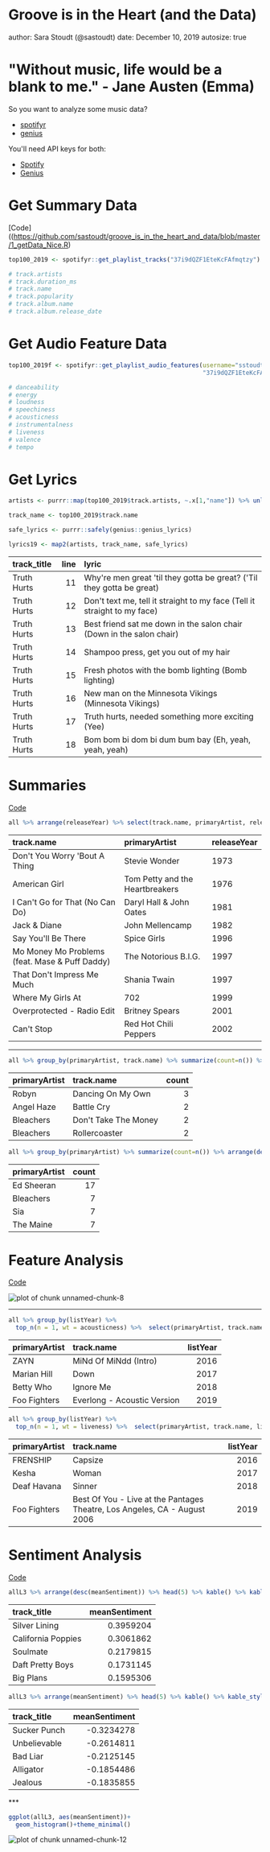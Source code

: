 Groove is in the Heart (and the Data)
========================================================
author: Sara Stoudt (@sastoudt)
date: December 10, 2019
autosize: true

<style>
.reveal .slides{
    width: 90% !important;  /* or other width */
}
</style>

<style>
.reveal .slides section .slideContent{
    font-size: 18pt;
}
</style>

"Without music, life would be a blank to me." - Jane Austen (Emma)
========================================================

So you want to analyze some music data?

- [spotifyr](https://cran.r-project.org/web/packages/spotifyr/index.html)
- [genius](https://cran.r-project.org/web/packages/genius/index.html)

You'll need API keys for both:

- [Spotify](https://developer.spotify.com/documentation/web-api/)
- [Genius](https://docs.genius.com/)

Get Summary Data
========================================================

[Code]((https://github.com/sastoudt/groove_is_in_the_heart_and_data/blob/master/1_getData_Nice.R)


```r
top100_2019 <- spotifyr::get_playlist_tracks("37i9dQZF1EteKcFAfmqtzy")

# track.artists
# track.duration_ms
# track.name
# track.popularity
# track.album.name
# track.album.release_date
```

Get Audio Feature Data
========================================================


```r
top100_2019f <- spotifyr::get_playlist_audio_features(username="sstoudt",
                                                      "37i9dQZF1EteKcFAfmqtzy")

# danceability
# energy
# loudness
# speechiness
# acousticness
# instrumentalness
# liveness
# valence
# tempo
```

Get Lyrics
========================================================


```r
artists <- purrr::map(top100_2019$track.artists, ~.x[1,"name"]) %>% unlist()

track_name <- top100_2019$track.name

safe_lyrics <- purrr::safely(genius::genius_lyrics)

lyrics19 <- map2(artists, track_name, safe_lyrics)
```

<table class="table" style="margin-left: auto; margin-right: auto;">
 <thead>
  <tr>
   <th style="text-align:left;"> track_title </th>
   <th style="text-align:right;"> line </th>
   <th style="text-align:left;"> lyric </th>
  </tr>
 </thead>
<tbody>
  <tr>
   <td style="text-align:left;"> Truth Hurts </td>
   <td style="text-align:right;"> 11 </td>
   <td style="text-align:left;"> Why're men great 'til they gotta be great? ('Til they gotta be great) </td>
  </tr>
  <tr>
   <td style="text-align:left;"> Truth Hurts </td>
   <td style="text-align:right;"> 12 </td>
   <td style="text-align:left;"> Don't text me, tell it straight to my face (Tell it straight to my face) </td>
  </tr>
  <tr>
   <td style="text-align:left;"> Truth Hurts </td>
   <td style="text-align:right;"> 13 </td>
   <td style="text-align:left;"> Best friend sat me down in the salon chair (Down in the salon chair) </td>
  </tr>
  <tr>
   <td style="text-align:left;"> Truth Hurts </td>
   <td style="text-align:right;"> 14 </td>
   <td style="text-align:left;"> Shampoo press, get you out of my hair </td>
  </tr>
  <tr>
   <td style="text-align:left;"> Truth Hurts </td>
   <td style="text-align:right;"> 15 </td>
   <td style="text-align:left;"> Fresh photos with the bomb lighting (Bomb lighting) </td>
  </tr>
  <tr>
   <td style="text-align:left;"> Truth Hurts </td>
   <td style="text-align:right;"> 16 </td>
   <td style="text-align:left;"> New man on the Minnesota Vikings (Minnesota Vikings) </td>
  </tr>
  <tr>
   <td style="text-align:left;"> Truth Hurts </td>
   <td style="text-align:right;"> 17 </td>
   <td style="text-align:left;"> Truth hurts, needed something more exciting (Yee) </td>
  </tr>
  <tr>
   <td style="text-align:left;"> Truth Hurts </td>
   <td style="text-align:right;"> 18 </td>
   <td style="text-align:left;"> Bom bom bi dom bi dum bum bay (Eh, yeah, yeah, yeah) </td>
  </tr>
</tbody>
</table>

Summaries
========================================================

[Code](https://github.com/sastoudt/groove_is_in_the_heart_and_data/blob/master/2_summaries_Nice.R)




```r
all %>% arrange(releaseYear) %>% select(track.name, primaryArtist, releaseYear) %>% head(10)  %>% kable() %>% kable_styling()
```

<table class="table" style="margin-left: auto; margin-right: auto;">
 <thead>
  <tr>
   <th style="text-align:left;"> track.name </th>
   <th style="text-align:left;"> primaryArtist </th>
   <th style="text-align:left;"> releaseYear </th>
  </tr>
 </thead>
<tbody>
  <tr>
   <td style="text-align:left;"> Don't You Worry 'Bout A Thing </td>
   <td style="text-align:left;"> Stevie Wonder </td>
   <td style="text-align:left;"> 1973 </td>
  </tr>
  <tr>
   <td style="text-align:left;"> American Girl </td>
   <td style="text-align:left;"> Tom Petty and the Heartbreakers </td>
   <td style="text-align:left;"> 1976 </td>
  </tr>
  <tr>
   <td style="text-align:left;"> I Can't Go for That (No Can Do) </td>
   <td style="text-align:left;"> Daryl Hall &amp; John Oates </td>
   <td style="text-align:left;"> 1981 </td>
  </tr>
  <tr>
   <td style="text-align:left;"> Jack &amp; Diane </td>
   <td style="text-align:left;"> John Mellencamp </td>
   <td style="text-align:left;"> 1982 </td>
  </tr>
  <tr>
   <td style="text-align:left;"> Say You'll Be There </td>
   <td style="text-align:left;"> Spice Girls </td>
   <td style="text-align:left;"> 1996 </td>
  </tr>
  <tr>
   <td style="text-align:left;"> Mo Money Mo Problems (feat. Mase &amp; Puff Daddy) </td>
   <td style="text-align:left;"> The Notorious B.I.G. </td>
   <td style="text-align:left;"> 1997 </td>
  </tr>
  <tr>
   <td style="text-align:left;"> That Don't Impress Me Much </td>
   <td style="text-align:left;"> Shania Twain </td>
   <td style="text-align:left;"> 1997 </td>
  </tr>
  <tr>
   <td style="text-align:left;"> Where My Girls At </td>
   <td style="text-align:left;"> 702 </td>
   <td style="text-align:left;"> 1999 </td>
  </tr>
  <tr>
   <td style="text-align:left;"> Overprotected - Radio Edit </td>
   <td style="text-align:left;"> Britney Spears </td>
   <td style="text-align:left;"> 2001 </td>
  </tr>
  <tr>
   <td style="text-align:left;"> Can't Stop </td>
   <td style="text-align:left;"> Red Hot Chili Peppers </td>
   <td style="text-align:left;"> 2002 </td>
  </tr>
</tbody>
</table>

***


```r
all %>% group_by(primaryArtist, track.name) %>% summarize(count=n()) %>% arrange(desc(count)) %>% head(4) %>% kable() %>% kable_styling()
```

<table class="table" style="margin-left: auto; margin-right: auto;">
 <thead>
  <tr>
   <th style="text-align:left;"> primaryArtist </th>
   <th style="text-align:left;"> track.name </th>
   <th style="text-align:right;"> count </th>
  </tr>
 </thead>
<tbody>
  <tr>
   <td style="text-align:left;"> Robyn </td>
   <td style="text-align:left;"> Dancing On My Own </td>
   <td style="text-align:right;"> 3 </td>
  </tr>
  <tr>
   <td style="text-align:left;"> Angel Haze </td>
   <td style="text-align:left;"> Battle Cry </td>
   <td style="text-align:right;"> 2 </td>
  </tr>
  <tr>
   <td style="text-align:left;"> Bleachers </td>
   <td style="text-align:left;"> Don't Take The Money </td>
   <td style="text-align:right;"> 2 </td>
  </tr>
  <tr>
   <td style="text-align:left;"> Bleachers </td>
   <td style="text-align:left;"> Rollercoaster </td>
   <td style="text-align:right;"> 2 </td>
  </tr>
</tbody>
</table>

```r
all %>% group_by(primaryArtist) %>% summarize(count=n()) %>% arrange(desc(count)) %>% head(4)  %>% kable() %>% kable_styling()
```

<table class="table" style="margin-left: auto; margin-right: auto;">
 <thead>
  <tr>
   <th style="text-align:left;"> primaryArtist </th>
   <th style="text-align:right;"> count </th>
  </tr>
 </thead>
<tbody>
  <tr>
   <td style="text-align:left;"> Ed Sheeran </td>
   <td style="text-align:right;"> 17 </td>
  </tr>
  <tr>
   <td style="text-align:left;"> Bleachers </td>
   <td style="text-align:right;"> 7 </td>
  </tr>
  <tr>
   <td style="text-align:left;"> Sia </td>
   <td style="text-align:right;"> 7 </td>
  </tr>
  <tr>
   <td style="text-align:left;"> The Maine </td>
   <td style="text-align:right;"> 7 </td>
  </tr>
</tbody>
</table>

Feature Analysis
========================================================

[Code](https://github.com/sastoudt/groove_is_in_the_heart_and_data/blob/master/3_features_Nice.R)

![plot of chunk unnamed-chunk-8](grooveInHeartAndData-figure/unnamed-chunk-8-1.png)

***


```r
all %>% group_by(listYear) %>%
  top_n(n = 1, wt = acousticness) %>%  select(primaryArtist, track.name, listYear)  %>% kable() %>% kable_styling()
```

<table class="table" style="margin-left: auto; margin-right: auto;">
 <thead>
  <tr>
   <th style="text-align:left;"> primaryArtist </th>
   <th style="text-align:left;"> track.name </th>
   <th style="text-align:right;"> listYear </th>
  </tr>
 </thead>
<tbody>
  <tr>
   <td style="text-align:left;"> ZAYN </td>
   <td style="text-align:left;"> MiNd Of MiNdd (Intro) </td>
   <td style="text-align:right;"> 2016 </td>
  </tr>
  <tr>
   <td style="text-align:left;"> Marian Hill </td>
   <td style="text-align:left;"> Down </td>
   <td style="text-align:right;"> 2017 </td>
  </tr>
  <tr>
   <td style="text-align:left;"> Betty Who </td>
   <td style="text-align:left;"> Ignore Me </td>
   <td style="text-align:right;"> 2018 </td>
  </tr>
  <tr>
   <td style="text-align:left;"> Foo Fighters </td>
   <td style="text-align:left;"> Everlong - Acoustic Version </td>
   <td style="text-align:right;"> 2019 </td>
  </tr>
</tbody>
</table>

```r
all %>% group_by(listYear) %>%
  top_n(n = 1, wt = liveness) %>%  select(primaryArtist, track.name, listYear)  %>% kable() %>% kable_styling()
```

<table class="table" style="margin-left: auto; margin-right: auto;">
 <thead>
  <tr>
   <th style="text-align:left;"> primaryArtist </th>
   <th style="text-align:left;"> track.name </th>
   <th style="text-align:right;"> listYear </th>
  </tr>
 </thead>
<tbody>
  <tr>
   <td style="text-align:left;"> FRENSHIP </td>
   <td style="text-align:left;"> Capsize </td>
   <td style="text-align:right;"> 2016 </td>
  </tr>
  <tr>
   <td style="text-align:left;"> Kesha </td>
   <td style="text-align:left;"> Woman </td>
   <td style="text-align:right;"> 2017 </td>
  </tr>
  <tr>
   <td style="text-align:left;"> Deaf Havana </td>
   <td style="text-align:left;"> Sinner </td>
   <td style="text-align:right;"> 2018 </td>
  </tr>
  <tr>
   <td style="text-align:left;"> Foo Fighters </td>
   <td style="text-align:left;"> Best Of You - Live at the Pantages Theatre, Los Angeles, CA - August 2006 </td>
   <td style="text-align:right;"> 2019 </td>
  </tr>
</tbody>
</table>


Sentiment Analysis
========================================================

[Code](https://github.com/sastoudt/groove_is_in_the_heart_and_data/blob/master/4_lyrics_Nice.R)




```r
allL3 %>% arrange(desc(meanSentiment)) %>% head(5) %>% kable() %>% kable_styling()
```

<table class="table" style="margin-left: auto; margin-right: auto;">
 <thead>
  <tr>
   <th style="text-align:left;"> track_title </th>
   <th style="text-align:right;"> meanSentiment </th>
  </tr>
 </thead>
<tbody>
  <tr>
   <td style="text-align:left;"> Silver Lining </td>
   <td style="text-align:right;"> 0.3959204 </td>
  </tr>
  <tr>
   <td style="text-align:left;"> California Poppies </td>
   <td style="text-align:right;"> 0.3061862 </td>
  </tr>
  <tr>
   <td style="text-align:left;"> Soulmate </td>
   <td style="text-align:right;"> 0.2179815 </td>
  </tr>
  <tr>
   <td style="text-align:left;"> Daft Pretty Boys </td>
   <td style="text-align:right;"> 0.1731145 </td>
  </tr>
  <tr>
   <td style="text-align:left;"> Big Plans </td>
   <td style="text-align:right;"> 0.1595306 </td>
  </tr>
</tbody>
</table>

```r
allL3 %>% arrange(meanSentiment) %>% head(5) %>% kable() %>% kable_styling()
```

<table class="table" style="margin-left: auto; margin-right: auto;">
 <thead>
  <tr>
   <th style="text-align:left;"> track_title </th>
   <th style="text-align:right;"> meanSentiment </th>
  </tr>
 </thead>
<tbody>
  <tr>
   <td style="text-align:left;"> Sucker Punch </td>
   <td style="text-align:right;"> -0.3234278 </td>
  </tr>
  <tr>
   <td style="text-align:left;"> Unbelievable </td>
   <td style="text-align:right;"> -0.2614811 </td>
  </tr>
  <tr>
   <td style="text-align:left;"> Bad Liar </td>
   <td style="text-align:right;"> -0.2125145 </td>
  </tr>
  <tr>
   <td style="text-align:left;"> Alligator </td>
   <td style="text-align:right;"> -0.1854486 </td>
  </tr>
  <tr>
   <td style="text-align:left;"> Jealous </td>
   <td style="text-align:right;"> -0.1835855 </td>
  </tr>
</tbody>
</table>
***

```r
ggplot(allL3, aes(meanSentiment))+
  geom_histogram()+theme_minimal()
```

![plot of chunk unnamed-chunk-12](grooveInHeartAndData-figure/unnamed-chunk-12-1.png)
